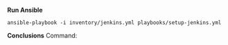 **Run Ansible**
```
ansible-playbook -i inventory/jenkins.yml playbooks/setup-jenkins.yml  
```

**Conclusions**
Command:
```

```